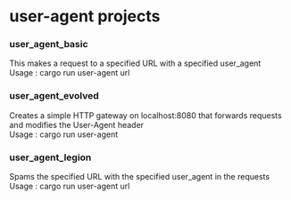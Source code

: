 # user-agent projects
### user_agent_basic
This makes a request to a specified URL with a specified user_agent  
Usage : cargo run user-agent url  

### user_agent_evolved
Creates a simple HTTP gateway on localhost:8080 that forwards requests   and modifies the User-Agent header  
Usage : cargo run user-agent

### user_agent_legion 
Spams the specified URL with the specified user_agent in the requests  
Usage : cargo run user-agent url  
